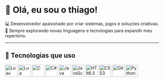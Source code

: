 # 👋 Olá, eu sou o thiago!

💻 Desenvolvedor apaixonado por criar sistemas, jogos e soluções criativas.  
📌 Sempre explorando novas linguagens e tecnologias para expandir meu repertório.  

---


## 🚀 Tecnologias que uso

<p align="left">
  <img src="https://api.iconify.design/devicon:luau.svg" alt="Luau" width="40" height="40"/>
  <img src="https://api.iconify.design/devicon:lua-original.svg" alt="Lua" width="40" height="40"/>
  <img src="https://api.iconify.design/devicon:c-original.svg" alt="C" width="40" height="40"/>
  <img src="https://api.iconify.design/devicon:csharp-original.svg" alt="C#" width="40" height="40"/>
  <img src="https://api.iconify.design/devicon:java-plain.svg" alt="Java" width="40" height="40"/>
  <img src="https://api.iconify.design/devicon:javascript-original.svg" alt="JavaScript" width="40" height="40"/>
  <img src="https://api.iconify.design/devicon:html5-original.svg" alt="HTML5" width="40" height="40"/>
  <img src="https://api.iconify.design/devicon:css3-original.svg" alt="CSS3" width="40" height="40"/>
  <img src="https://api.iconify.design/devicon:git-original.svg" alt="Git" width="40" height="40"/>
  <img src="https://api.iconify.design/devicon:python-original.svg" alt="Python" width="40" height="40"/>
</p>
